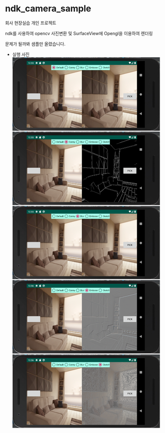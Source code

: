 # ndk_camera_sample
 
회사 현장실습 개인 프로젝트

ndk를 사용하여 opencv 사진변환 및 SurfaceView에 Opengl을 이용하여 렌더링

문제가 될까봐 샘플만 올렸습니다.

- 실행 사진
![1](./mdImage/1.PNG)
![2](./mdImage/2.PNG)
![3](./mdImage/3.PNG)
![4](./mdImage/4.PNG)
![5](./mdImage/5.PNG)
